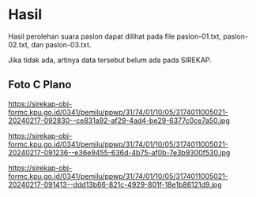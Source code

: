 # Hasil

Hasil perolehan suara paslon dapat dilihat pada file paslon-01.txt, paslon-02.txt, dan paslon-03.txt.

Jika tidak ada, artinya data tersebut belum ada pada SIREKAP.

## Foto C Plano

https://sirekap-obj-formc.kpu.go.id/0341/pemilu/ppwp/31/74/01/10/05/3174011005021-20240217-092830--ce831a92-af29-4ad4-be29-6377c0ce7a50.jpg

https://sirekap-obj-formc.kpu.go.id/0341/pemilu/ppwp/31/74/01/10/05/3174011005021-20240217-091236--e36e9455-636d-4b75-af0b-7e3b9300f530.jpg

https://sirekap-obj-formc.kpu.go.id/0341/pemilu/ppwp/31/74/01/10/05/3174011005021-20240217-091413--ddd13b66-821c-4929-801f-18e1b86121d9.jpg
